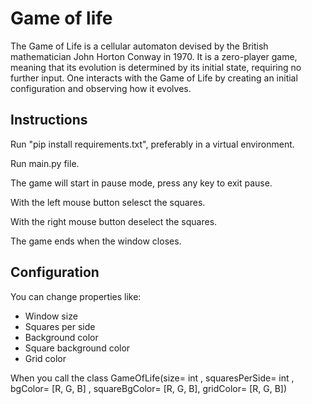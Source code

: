 # Game of life

<!-- ABOUT THE CODE-->

The Game of Life is a cellular automaton devised by the British mathematician John Horton Conway in 1970. It is a zero-player game, meaning that its evolution is determined by its initial state, requiring no further input. One interacts with the Game of Life by creating an initial configuration and observing how it evolves.

## Instructions 

Run "pip install requirements.txt", preferably in a virtual environment.

Run main.py file.

The game will start in pause mode, press any key to exit pause.

With the left mouse button selesct the squares.

With the right mouse button deselect the squares.

The game ends when the window closes.


## Configuration

You can change properties like:
<ul>
  <li>Window size </li>
  <li>Squares per side </li>
  <li>Background color </li>
  <li>Square background color </li>
  <li>Grid color </li>
</ul>

When you call the class
GameOfLife(size= int , squaresPerSide= int , bgColor= [R, G, B] , squareBgColor= [R, G, B], gridColor= [R, G, B])
